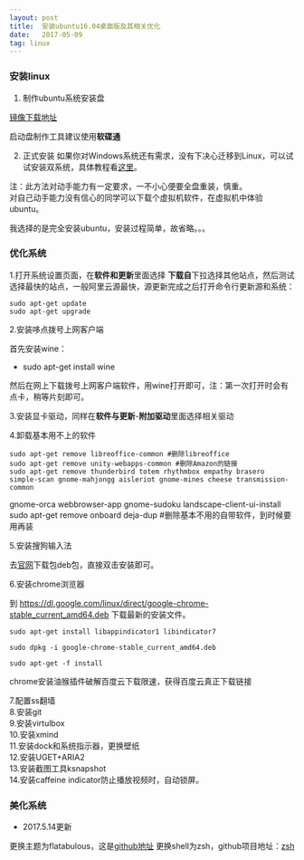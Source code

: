 ```yaml
---
layout: post
title:  安装ubuntu16.04桌面版及其相关优化
date:   2017-05-09
tag: linux
---
```


### 安装linux
1. 制作ubuntu系统安装盘
  
[镜像下载地址](http://releases.ubuntu.com/16.04/)

启动盘制作工具建议使用**软碟通**

2. 正式安装
如果你对Windows系统还有需求，没有下决心迁移到Linux，可以试试安装双系统，具体教程看[这里](http://www.jianshu.com/p/16b36b912b02)。

注：此方法对动手能力有一定要求，一不小心便要全盘重装，慎重。  
对自己动手能力没有信心的同学可以下载个虚拟机软件，在虚拟机中体验ubuntu。

我选择的是完全安装ubuntu，安装过程简单，故省略。。。

### 优化系统

1.打开系统设置页面，在**软件和更新**里面选择  **下载自**下拉选择其他站点，然后测试选择最快的站点，一般阿里云源最快，源更新完成之后打开命令行更新源和系统：

	sudo apt-get update   
	sudo apt-get upgrade

2.安装哆点拨号上网客户端

首先安装wine：

* sudo apt-get install wine

然后在网上下载拨号上网客户端软件，用wine打开即可，注：第一次打开时会有点卡，稍等片刻即可。


3.安装显卡驱动，同样在**软件与更新**-**附加驱动**里面选择相关驱动

4.卸载基本用不上的软件

	sudo apt-get remove libreoffice-common #删除libreoffice
	sudo apt-get remove unity-webapps-common #删除Amazon的链接
	sudo apt-get remove thunderbird totem rhythmbox empathy brasero simple-scan gnome-mahjongg aisleriot gnome-mines cheese transmission-common 
gnome-orca webbrowser-app gnome-sudoku  landscape-client-ui-install 
	sudo apt-get remove onboard deja-dup #删除基本不用的自带软件，到时候要用再装

5.安装搜狗输入法

去[官网](http://pinyin.sogou.com/linux/?r=pinyin)下载包deb包，直接双击安装即可。

6.安装chrome浏览器

到 https://dl.google.com/linux/direct/google-chrome-stable_current_amd64.deb 下载最新的安装文件。

	sudo apt-get install libappindicator1 libindicator7  

	sudo dpkg -i google-chrome-stable_current_amd64.deb   

	sudo apt-get -f install

chrome安装油猴插件破解百度云下载限速，获得百度云真正下载链接

7.配置ss翻墙  
8.安装git  
9.安装virtulbox  
10.安装xmind  
11.安装dock和系统指示器，更换壁纸  
12.安装UGET+ARIA2  
13.安装截图工具ksnapshot  
14.安装caffeine indicator防止播放视频时，自动锁屏。

### 美化系统

* 2017.5.14更新

更换主题为flatabulous，这是[github地址](https://github.com/anmoljagetia/Flatabulous)
更换shell为zsh，github项目地址：[zsh](https://github.com/robbyrussell/oh-my-zsh)

	









